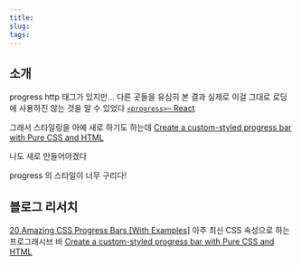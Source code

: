 ```yaml
---
title:
slug:
tags:
---
```


## 소개

progress http 태그가 있지만...
다른 곳들을 유심히 본 결과 실제로 이걸 그대로 로딩에 사용하진 않는 것을 알 수 있었다
[`<progress>`– React](https://react.dev/reference/react-dom/components/progress)

그래서 스타일링을 아예 새로 하기도 하는데
[Create a custom-styled progress bar with Pure CSS and HTML](https://nikitahl.com/progress-bar-css)

나도 새로 만들어야겠다

progress 의 스타일이 너무 구리다!

## 블로그 리서치

[20 Amazing CSS Progress Bars [With Examples]](https://alvarotrigo.com/blog/progress-bar-css/)
아주 최신 CSS 속성으로 하는 프로그래시브 바 [Create a custom-styled progress bar with Pure CSS and HTML](https://nikitahl.com/progress-bar-css)

##
